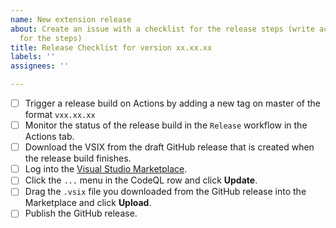 ```yaml
---
name: New extension release
about: Create an issue with a checklist for the release steps (write access required
  for the steps)
title: Release Checklist for version xx.xx.xx
labels: ''
assignees: ''

---
```


- [ ] Trigger a release build on Actions by adding a new tag on master of the format `vxx.xx.xx`
- [ ] Monitor the status of the release build in the `Release` workflow in the Actions tab.
- [ ] Download the VSIX from the draft GitHub release that is created when the release build finishes.
- [ ] Log into the [Visual Studio Marketplace](https://marketplace.visualstudio.com/manage/publishers/github).
- [ ] Click the `...` menu in the CodeQL row and click **Update**.
- [ ] Drag the `.vsix` file you downloaded from the GitHub release into the Marketplace and click **Upload**.
- [ ] Publish the GitHub release.
